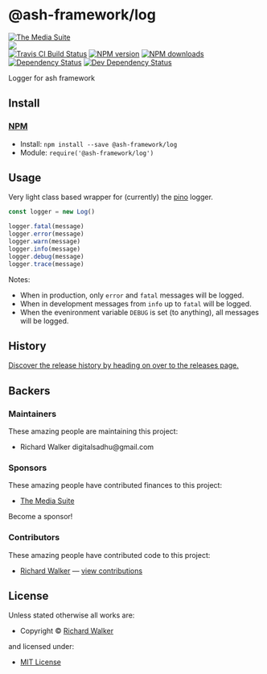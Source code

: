 <!-- TITLE/ -->

<h1>@ash-framework/log</h1>

<!-- /TITLE -->


<!-- BADGES/ -->

<span class="badge-badge"><a href="https://mediasuite.co.nz" title="The Media Suite"><img src="https://mediasuite.co.nz/ms-badge.png" alt="The Media Suite" /></a></span>
<br class="badge-separator" />
<span class="badge-badge"><a href="https://nodei.co/npm/@ash-framework/log"><img src="https://nodei.co/npm/@ash-framework/log.png?downloads=true&stars=true" /></a></span>
<br class="badge-separator" />
<span class="badge-travisci"><a href="http://travis-ci.org/ash-framework/log" title="Check this project's build status on TravisCI"><img src="https://img.shields.io/travis/ash-framework/log/master.svg" alt="Travis CI Build Status" /></a></span>
<span class="badge-npmversion"><a href="https://npmjs.org/package/@ash-framework/log" title="View this project on NPM"><img src="https://img.shields.io/npm/v/@ash-framework/log.svg" alt="NPM version" /></a></span>
<span class="badge-npmdownloads"><a href="https://npmjs.org/package/@ash-framework/log" title="View this project on NPM"><img src="https://img.shields.io/npm/dm/@ash-framework/log.svg" alt="NPM downloads" /></a></span>
<span class="badge-daviddm"><a href="https://david-dm.org/ash-framework/log" title="View the status of this project's dependencies on DavidDM"><img src="https://img.shields.io/david/ash-framework/log.svg" alt="Dependency Status" /></a></span>
<span class="badge-daviddmdev"><a href="https://david-dm.org/ash-framework/log#info=devDependencies" title="View the status of this project's development dependencies on DavidDM"><img src="https://img.shields.io/david/dev/ash-framework/log.svg" alt="Dev Dependency Status" /></a></span>

<!-- /BADGES -->


<!-- DESCRIPTION/ -->

Logger for ash framework

<!-- /DESCRIPTION -->


<!-- INSTALL/ -->

<h2>Install</h2>

<a href="https://npmjs.com" title="npm is a package manager for javascript"><h3>NPM</h3></a><ul>
<li>Install: <code>npm install --save @ash-framework/log</code></li>
<li>Module: <code>require('@ash-framework/log')</code></li></ul>

<!-- /INSTALL -->


## Usage

Very light class based wrapper for (currently) the [pino](https://www.npmjs.com/package/pino) logger.

```js
const logger = new Log()

logger.fatal(message)
logger.error(message)
logger.warn(message)
logger.info(message)
logger.debug(message)
logger.trace(message)
```

Notes:
- When in production, only `error` and `fatal` messages will be logged.
- When in development messages from `info` up to `fatal` will be logged.
- When the evenironment variable `DEBUG` is set (to anything), all messages will be logged.

<!-- HISTORY/ -->

<h2>History</h2>

<a href="https://github.com/ash-framework/log/releases">Discover the release history by heading on over to the releases page.</a>

<!-- /HISTORY -->


<!-- BACKERS/ -->

<h2>Backers</h2>

<h3>Maintainers</h3>

These amazing people are maintaining this project:

<ul><li>Richard Walker digitalsadhu@gmail.com</li></ul>

<h3>Sponsors</h3>

These amazing people have contributed finances to this project:

<ul><li><a href="http://mediasuite.co.nz">The Media Suite</a></li></ul>

Become a sponsor!



<h3>Contributors</h3>

These amazing people have contributed code to this project:

<ul><li><a href="http://lovebeer.nz/">Richard Walker</a> — <a href="https://github.com/ash-framework/log/commits?author=digitalsadhu" title="View the GitHub contributions of Richard Walker on repository ash-framework/log">view contributions</a></li></ul>



<!-- /BACKERS -->


<!-- LICENSE/ -->

<h2>License</h2>

Unless stated otherwise all works are:

<ul><li>Copyright &copy; <a href="http://lovebeer.nz/">Richard Walker</a></li></ul>

and licensed under:

<ul><li><a href="http://spdx.org/licenses/MIT.html">MIT License</a></li></ul>

<!-- /LICENSE -->
